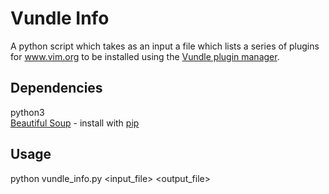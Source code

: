 Vundle Info
===========
A python script which takes as an input a file which lists a series of plugins for www.vim.org to be installed using the [Vundle plugin manager](https://github.com/gmarik/Vundle.vim).

Dependencies
------------
python3<br>
[Beautiful Soup](http://www.crummy.com/software/BeautifulSoup/) - install with [pip](http://www.pip-installer.org/en/latest/)

Usage
-----
python vundle_info.py \<input_file\> \<output_file\>

